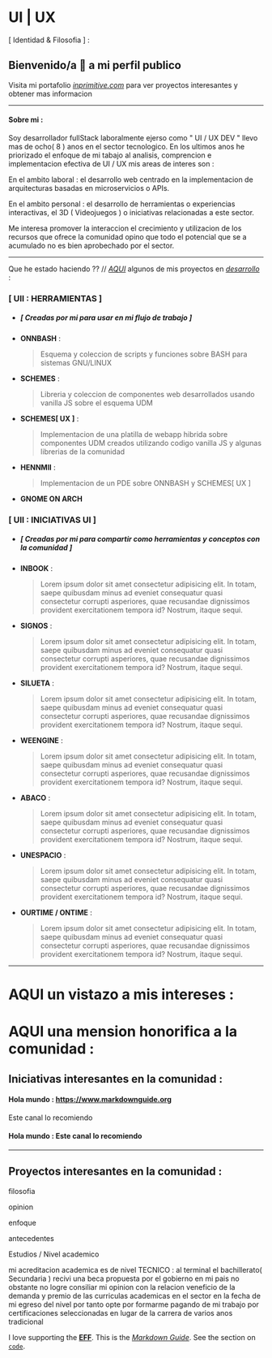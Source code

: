 # UI | UX 
[ Identidad & Filosofia ] : 
## Bienvenido/a 👋 a mi perfil publico

Visita mi portafolio *[inprimitive.com](https://www.inprimitive.com)* para ver proyectos interesantes y obtener mas informacion

----

#### Sobre mi : 

Soy desarrollador fullStack laboralmente ejerso como " UI / UX DEV " llevo mas de ocho( 8 ) anos en el sector tecnologico. En los ultimos anos he priorizado el enfoque de mi tabajo al analisis, comprencion e implementacion efectiva de UI / UX mis areas de interes son :

En el ambito laboral : el desarrollo web centrado en la implementacion de arquitecturas basadas en microservicios o APIs. 

En el ambito personal : el desarrollo de herramientas o experiencias interactivas, el 3D ( Videojuegos ) o iniciativas relacionadas a este sector. 

Me interesa promover la interaccion el crecimiento y utilizacion de los recursos que ofrece la comunidad opino que todo el potencial que se a acumulado no es bien aprobechado por el sector.

---

Que he estado haciendo ?? // *[AQUI](https://www.inprimitive.com/showcases)* algunos de mis proyectos en *[desarrollo](https://www.inprimitive.com/diaries)* :

### [ UII : HERRAMIENTAS ] 
- ##### [ Creadas por mi para usar en mi flujo de trabajo ]

- **ONNBASH** : 

  > Esquema y coleccion de scripts y funciones sobre BASH para sistemas GNU/LINUX

- **SCHEMES** : 
  > Libreria y coleccion de componentes web desarrollados usando vanilla JS sobre el esquema UDM
- **SCHEMES[ UX ]** : 
  > Implementacion de una platilla de webapp hibrida sobre componentes UDM creados utilizando codigo vanilla JS y algunas librerias de la comunidad  
- **HENNMII** : 
  > Implementacion de un PDE sobre ONNBASH y SCHEMES[ UX ]  
- **GNOME ON ARCH**

### [ UII : INICIATIVAS UI ]
- ##### [ Creadas por mi para compartir como herramientas y conceptos con la comunidad ]

- **INBOOK** :
  > Lorem ipsum dolor sit amet consectetur adipisicing elit. In totam, saepe quibusdam minus ad eveniet consequatur quasi consectetur corrupti asperiores, quae recusandae dignissimos provident exercitationem tempora id? Nostrum, itaque sequi.
- **SIGNOS** :
  > Lorem ipsum dolor sit amet consectetur adipisicing elit. In totam, saepe quibusdam minus ad eveniet consequatur quasi consectetur corrupti asperiores, quae recusandae dignissimos provident exercitationem tempora id? Nostrum, itaque sequi.
- **SILUETA** :
  > Lorem ipsum dolor sit amet consectetur adipisicing elit. In totam, saepe quibusdam minus ad eveniet consequatur quasi consectetur corrupti asperiores, quae recusandae dignissimos provident exercitationem tempora id? Nostrum, itaque sequi.
- **WEENGINE** :
  > Lorem ipsum dolor sit amet consectetur adipisicing elit. In totam, saepe quibusdam minus ad eveniet consequatur quasi consectetur corrupti asperiores, quae recusandae dignissimos provident exercitationem tempora id? Nostrum, itaque sequi.
- **ABACO** :
  > Lorem ipsum dolor sit amet consectetur adipisicing elit. In totam, saepe quibusdam minus ad eveniet consequatur quasi consectetur corrupti asperiores, quae recusandae dignissimos provident exercitationem tempora id? Nostrum, itaque sequi.
- **UNESPACIO** :
  > Lorem ipsum dolor sit amet consectetur adipisicing elit. In totam, saepe quibusdam minus ad eveniet consequatur quasi consectetur corrupti asperiores, quae recusandae dignissimos provident exercitationem tempora id? Nostrum, itaque sequi.
- **OURTIME / ONTIME** :
  > Lorem ipsum dolor sit amet consectetur adipisicing elit. In totam, saepe quibusdam minus ad eveniet consequatur quasi consectetur corrupti asperiores, quae recusandae dignissimos provident exercitationem tempora id? Nostrum, itaque sequi.

---

# AQUI un vistazo a mis intereses :

# AQUI una mension honorifica a la comunidad :

## Iniciativas interesantes en la comunidad :

#### Hola mundo : <https://www.markdownguide.org>

Este canal lo recomiendo

#### Hola mundo : Este canal lo recomiendo

---

## Proyectos interesantes en la comunidad :

filosofia

opinion

enfoque

antecedentes

Estudios / Nivel academico

mi acreditacion academica es de nivel TECNICO : al terminal el bachillerato( Secundaria ) recivi una beca propuesta por el gobierno en mi pais no obstante no logre consiliar mi opinion con la relacion veneficio de la demanda y premio de las curriculas academicas en el sector en la fecha de mi egreso del nivel por tanto opte por formarme pagando de mi trabajo por certificaciones seleccionadas en lugar de la carrera de varios anos tradicional 


I love supporting the **[EFF](https://eff.org)**.
This is the *[Markdown Guide](https://www.markdownguide.org)*.
See the section on [`code`](#code).


<!--
**AlbumCorvus/AlbumCorvus** is a ✨ _special_ ✨ repository because its `README.md` (this file) appears on your GitHub profile.

Here are some ideas to get you started:

- 🔭 I’m currently working on ...
- 🌱 I’m currently learning ...
- 👯 I’m looking to collaborate on ...
- 🤔 I’m looking for help with ...
- 💬 Ask me about ...
- 📫 How to reach me: ...
- 😄 Pronouns: ...
- ⚡ Fun fact: ...
-->
